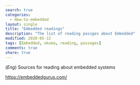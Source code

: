 ```yaml
---
search: true
categories: 
  - How-to-embedded
layout: single
title: "Embedded readings"
description: "The list of reading passges about Embedded"
modified: 2020-05-12
tags: [Embedded, okuma, reading, passages]
comments: true
share: true
---
```

(*Eng*) Sources for reading about embedded systems  

https://embeddedgurus.com/  
